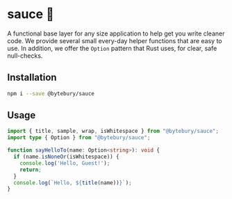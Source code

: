 # sauce 🍅
A functional base layer for any size application to help get you write cleaner code.
We provide several small every-day helper functions that are easy to use. In addition,
we offer the `Option` pattern that Rust uses, for clear, safe null-checks.

## Installation
```sh
npm i --save @bytebury/sauce
```

## Usage
```ts
import { title, sample, wrap, isWhitespace } from "@bytebury/sauce";
import type { Option } from "@bytebury/sauce";

function sayHelloTo(name: Option<string>): void {
  if (name.isNoneOr(isWhitespace)) {
    console.log('Hello, Guest!');
    return;
  }
  console.log(`Hello, ${title(name))}`);
}
```
